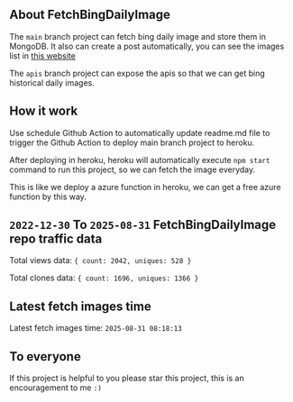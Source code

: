 ## About FetchBingDailyImage

The `main` branch project can fetch bing daily image and store them in MongoDB.
It also can create a post automatically, you can see the images list in [this website](https://oursalbum.netlify.app)

The `apis` branch project can expose the apis so that we can get bing historical daily images.

## How it work

Use schedule Github Action to automatically update readme.md file to trigger the Github Action to deploy main branch project to heroku.

After deploying in heroku, heroku will automatically execute `npm start` command to run this project, so we can fetch the image everyday.

This is like we deploy a azure function in heroku, we can get a free azure function by this way.

## `2022-12-30` To `2025-08-31` FetchBingDailyImage repo traffic data

Total views data: `{ count: 2042, uniques: 528 }`

Total clones data: `{ count: 1696, uniques: 1366 }`

## Latest fetch images time

Latest fetch images time: `2025-08-31 08:18:13`

## To everyone

If this project is helpful to you please star this project, this is an encouragement to me `:)`



